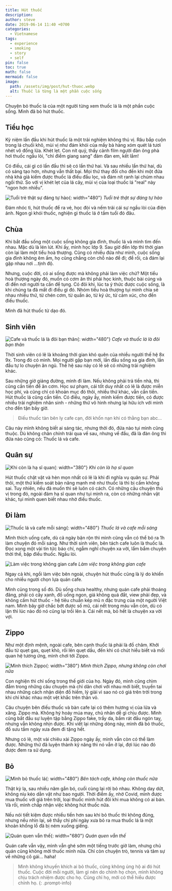 ```yaml
---
title: Hút thuốc
description: 
author: steve
date: 2019-06-14 11:40 +0700
categories:
  - Vietnamese
tags:
  - experience
  - smoking
  - story
  - self
pin: false
toc: true
math: false
mermaid: false
image:
  path: /assets/img/post/hut-thuoc.webp
  alt: Thuốc lá từng là một phần cuộc sống
---
```

Chuyện bỏ thuốc lá của một người từng xem thuốc lá là một phần cuộc sống. Mình đã bỏ hút thuốc.

## Tiểu học
Kỷ niệm lần đầu khi hút thuốc là một trải nghiệm không thú vị. Râu bắp cuộn trong lá chuối khô, mùi vị như đám khói của mấy bà hàng xóm quét lá tươi nhét vô đống lửa. Khét lẹt. Con nít quỷ, thấy cảnh film người đàn ông phà hơi thuốc ngầu lòi, "chỉ điểm giang sang" đám đàn em, kết lắm!

Có điều, cái gì có lần đầu thì sẽ có lần thứ hai. Và sau nhiều lần thứ hai, dù có sáng tạo hơn, nhưng vẫn thất bại. Mọi thứ thay đổi cho đến khi một đứa nhà khá giả kiếm được thuốc lá điếu đầu lọc, và đám nít ranh lại chúm nhau ngồi thử. So với vị khét lẹt của lá cây, mùi vị của loại thuốc lá "real" này "ngon hơn nhiều".

![Tuổi trẻ thật sự đáng tự hào](/assets/img/post/beer-thuoc.webp "Tuổi trẻ thật sự đáng tự hào"){: width="480"}
_Tuổi trẻ thật sự đáng tự hào_

Đám nhóc tì, hút thuốc để ra vẻ, học đòi và nếm trải cái sự ngầu lòi của điện ảnh. Ngon gì khói thuốc, nghiện gì thuốc lá ở tầm tuổi đó đâu.

## Chùa
Khi bắt đầu sống một cuộc sống không gia đình, thuốc lá và mình tìm đến nhau. Mặc dù là lén lút. Khi ấy, mình học lớp 9. Sau giờ đến lớp thì thời gian còn lại làm một tiểu hoà thượng. Cũng có nhiều đứa như mình, cuộc sống gia đình không êm ấm, họ cũng chẳng còn chỗ nào để đi; để rồi, cả đám lại gặp nhau nơi ...tịnh độ.

Nhưng, cuộc đời, có ai sống được mà không phải làm việc chứ? Một tiểu hoà thượng ngày đó, muốn có cơm ăn thì phải học kinh, thuộc bài cúng và đi đến nơi người ta cần để tụng. Có đôi khi, lúc ta ý thức được cuộc sống, là khi chúng ta đã mất đi điều gì đó. Nhóm tiểu hoà thượng tụi mình chia sẻ nhau nhiều thứ, từ chén cơm, từ quần áo, từ ký ức, từ cảm xúc, cho đến điếu thuốc.

Mình đã hút thuốc từ dạo đó.

## Sinh viên
![Cafe và thuốc lá là đôi bạn thân](/assets/img/post/cafe-thuoc.webp "Cafe và thuốc lá là đôi bạn thân"){: width="480"}
_Cafe và thuốc lá là đôi bạn thân_

Thời sinh viên có lẽ là khoảng thời gian khó quên của nhiều người thế hệ 8x 9x. Trong đó có mình. Mọi người gặp bạn mới, lần đầu sống xa gia đình, lần đầu tự lo chuyện ăn ngủ. Thế hệ sau này có lẽ sẽ có những trải nghiệm khác.

Sau những giờ giảng đường, mình đi làm. Nếu không phải trả tiền nhà, thì cũng cần tiền để ăn cơm. Học sư phạm, cái tốt duy nhất có lẽ là được miễn học phí, và cũng chỉ có khoản mục đó thôi, nhiều thứ khác, vẫn cần tiền. Hút thuốc lá cũng cần tiền. Có điều, ngày ấy, mình kiếm được tiền, có được nhiều trải nghiệm nhân sinh - những thứ vô hình nhưng lại hữu ích với mình cho đến tận bây giờ.

> Điếu thuốc tàn bên ly cafe cạn, đời khốn nạn khi có thằng bạn abc...

Câu này mình không biết ai sáng tác, nhưng thời đó, đứa nào tụi mình cũng thuộc. Dù không chân chính trải qua vế sau, nhưng vế đầu, đã là đàn ông thì đứa nào cũng có: Thuốc lá và cafe.

## Quân sự
![Khi còn là hạ sĩ quan](/assets/img/post/quan-su.webp "Khi còn là hạ sĩ quan"){: width="380"}
_Khi còn là hạ sĩ quan_

Hút thuốc chật vật và hèn mọn nhất có lẽ là khi đi nghĩa vụ quân sự. Phải thôi, một thứ kiểm soát bản năng mạnh mẽ như thuốc lá thì bị cấm không sai. Tuy nhiên, nếu đã muốn thì sẽ luôn có cách. Có những câu chuyện thú vị trong đó, ngoài đám hạ sĩ quan như tụi mình ra, còn có những nhân vật khác, tụi mình quen biết nhau nhờ điếu thuốc.

## Đi làm
![Thuốc lá và cafe mỗi sáng](/assets/img/post/cafe-sang-thuoc.webp "Thuốc lá và cafe mỗi sáng"){: width="480"}
_Thuốc lá và cafe mỗi sáng_

Mình thích uống cafe, dù cả ngày bận rộn thì mình cũng vẫn có thể bỏ ra 1h làm chuyện đó mỗi sáng. Như thời sinh viên, bên tách cafe luôn là thuốc lá.
Đọc xong một vài tin tức báo chí, ngẫm nghĩ chuyện xa vời, lẩm bẩm chuyện thời thế, bặp điếu thuốc. Ngầu lòi.

![Làm việc trong không gian cafe](/assets/img/post/working-coffee.webp "Làm việc trong không gian cafe")
_Làm việc trong không gian cafe_

Ngay cả khi, ngồi làm việc bên ngoài, chuyện hút thuốc cũng là lý do khiến cho nhiều người chọn lựa quán cafe.

Mình cũng trong số đó. Dù sống chưa healthy, nhưng quán cafe phải thoáng đãng, phải có cây xanh, đồ uống ngon, giá không quá đắt, view phải đẹp, và không cấm hút thuốc - hệ tiêu chuẩn kép mũ n đặc trưng của một người Việt nam.
Mình bây giờ chắc bớt được số mũ, cái nết trong máu vẫn còn, dù có lặn thì lúc nào đó nó cũng lại trồi lên à. Cái nết mà, bỏ hết là chuyện xa vời vợi.

## Zippo
Như một định mệnh, ngoài cafe, bên cạnh thuốc lá phải là đồ châm. Khởi đầu từ quẹt gas, quẹt khò, rồi lên quẹt dầu, đến khi có chút hiểu biết và mối quan hệ tương ứng, mình chơi tới Zippo.

![Mình thích Zippo](/assets/img/post/zippo.webp "Mình thích Zippo"){: width="380"}
_Mình thích Zippo, nhưng không còn chơi nữa_

Con nghiện thì chỉ sống trong thế giới của họ. Ngày đó, mình cũng chìm đắm trong những câu chuyện mà chỉ dân chơi với nhau mới biết, truyền tai nhau những cách nhận diện đồ hiếm, lý giải vì sao nó có giá trên trời trong khi chỉ khác nhau một vệt khắc trên thân vỏ.

Câu chuyện bên điếu thuốc và bàn cafe lại có thêm hương vị của lửa và xăng. Zippo mà. Không hý hoáy múa may, chủ nhân dễ gì chịu được. Mình cũng bắt đầu sự luyện tập bằng Zippo fake, trầy da, bầm rát đầu ngón tay, nhưng vẫn không nhịn được. Khi viết lại những dòng này, mình đã bỏ thuốc, đồ sưu tầm ngày xưa đem đi tặng hết.

Nhưng có lẽ, một vài chiêu xài Zippo ngày ấy, mình vẫn còn có thể làm được. Những thứ đã luyện thành kỹ năng thì nó vẫn ở lại, đợi lúc nào đó được đem ra sử dụng.

## Bỏ
![Mình bỏ thuốc lá](/assets/img/post/bo-thuoc-la.webp "Mình bỏ thuốc lá"){: width="480"}
_Bên tách cafe, không còn thuốc nữa_

Thật kỳ lạ, sau nhiều năm gắn bó, cuối cùng lại rời bỏ nhau. Không day dứt, không níu kéo dằn vặt như bao người. Thời điểm ấy, nhờ Covid, mình được mua thuốc với giá trên trời, loại thuốc mình hút đôi khi mua không có ai bán. Và rồi, mình chấp nhận việc không hút thuốc nữa.

Nếu nói tiết kiệm được nhiều tiền hơn sau khi bỏ thuốc thì không đúng, nhưng nếu nhìn lại, sẽ thấy chi phí ngày xưa bỏ ra mua thuốc lá là một khoản khổng lồ đã bị ném xuống giếng.

![Quán quen vẫn thế](/assets/img/post/cafe-khong-thuoc.webp "Quán quen vẫn thế"){: width="680"}
_Quán quen vẫn thế_

Quán cafe vẫn vậy, mình vẫn ghé sớm một tiếng trước giờ làm, nhưng chủ quán cũng không mời thuốc mình nữa. Chỉ còn chuyện trò, tennis và tâm sự về những cô gái... haha!

>Mình không khuyến khích ai bỏ thuốc, cũng không ủng hộ ai đó hút thuốc. Cuộc đời mỗi người, làm gì nên do chính họ chọn, mình không chịu trách nhiệm được cho họ. Cũng chỉ họ, mới có thể hiểu được chính họ.
{: .prompt-info}
